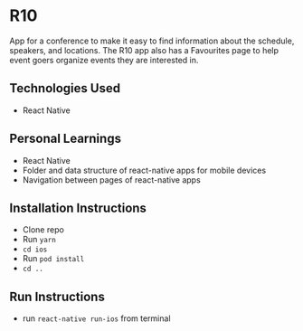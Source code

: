 # R10

App for a conference to make it easy to find information about the schedule, speakers, and locations. The R10 app also has a Favourites page to help event goers organize events they are interested in.

## Technologies Used

- React Native

## Personal Learnings

- React Native
- Folder and data structure of react-native apps for mobile devices
- Navigation between pages of react-native apps

## Installation Instructions

- Clone repo
- Run `yarn`
- `cd ios`
- Run `pod install`
- `cd ..`

## Run Instructions

- run `react-native run-ios` from terminal
